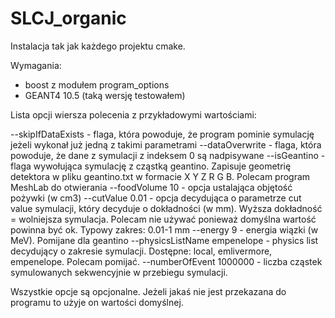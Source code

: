 # SLCJ_organic

Instalacja tak jak każdego projektu cmake.

Wymagania:
- boost z modułem program_options
- GEANT4 10.5 (taką wersję testowałem)

Lista opcji wiersza polecenia z przykładowymi wartościami:

--skipIfDataExists - flaga, która powoduje, że program pominie symulację jeżeli wykonał już jedną z takimi parametrami
--dataOverwrite - flaga, która powoduje, że dane z symulacji z indeksem 0 są nadpisywane
--isGeantino - flaga wywołująca symulację z cząstką geantino. Zapisuje geometrię detektora w pliku geantino.txt w formacie X Y Z R G B. Polecam program MeshLab do otwierania
--foodVolume 10 - opcja ustalająca objętość pożywki (w cm3)
--cutValue 0.01 - opcja decydująca o parametrze cut value symulacji, który decyduje o dokładności (w mm). Wyższa dokładność = wolniejsza symulacja. Polecam nie używać ponieważ domyślna wartość powinna być ok. Typowy zakres: 0.01-1 mm
--energy 9 - energia wiązki (w MeV). Pomijane dla geantino
--physicsListName empenelope - physics list decydujący o zakresie symulacji. Dostępne: local, emlivermore, empenelope. Polecam pomijać.
--numberOfEvent 1000000 - liczba cząstek symulowanych sekwencyjnie w przebiegu symulacji.

Wszystkie opcje są opcjonalne. Jeżeli jakaś nie jest przekazana do programu to użyje on wartości domyślnej.
